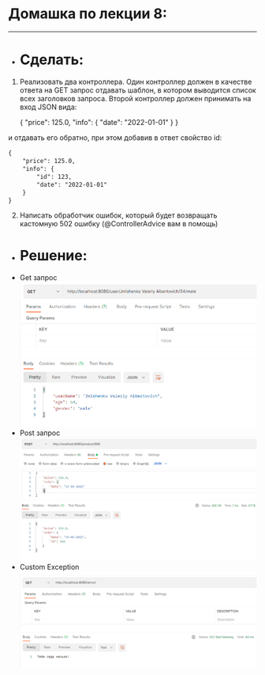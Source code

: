 # Домашка по лекции 8:

---
- # Сделать:
1) Реализовать два контроллера. Один контроллер должен в качестве ответа на GET запрос отдавать шаблон, в котором выводится список всех заголовков запроса. Второй контроллер должен принимать на вход JSON вида:


      {
          "price": 125.0,
          "info": {
              "date": "2022-01-01"
          }
      }

и отдавать его обратно, при этом добавив в ответ свойство id:

    {
        "price": 125.0,
        "info": {
            "id": 123,
            "date": "2022-01-01"
        }
    }

2) Написать обработчик ошибок, который будет возвращать кастомную 502 ошибку (@ControllerAdvice вам в помощь)

 - # Решение:
 - Get запрос![](src/screenshots/get.png)
 - Post запрос![](src/screenshots/post.png)
 - Custom Exception![](src/screenshots/customError.png)

